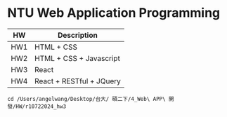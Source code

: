 # NTU Web Application Programming

|HW|Description|
|---|---|
|HW1|HTML + CSS|
|HW2|HTML + CSS + Javascript|
|HW3|React|
|HW4|React + RESTful + JQuery|


```
cd /Users/angelwang/Desktop/台大/ 碩二下/4_Web\ APP\ 開發/HW/r10722024_hw3
```

